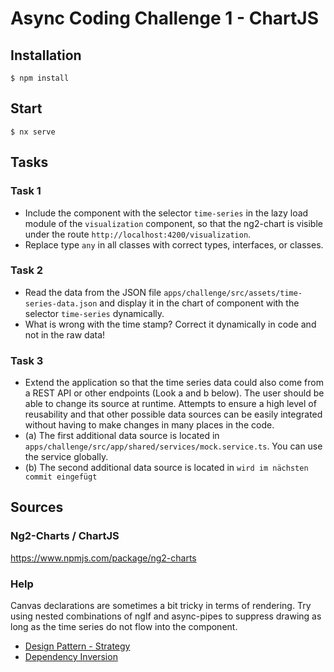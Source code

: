 # Async Coding Challenge 1 - ChartJS

## Installation

```
$ npm install
```

## Start

```
$ nx serve
```

## Tasks

### Task 1

- Include the component with the selector `time-series` in the lazy load module of the `visualization` component, so that the ng2-chart is visible under the route `http://localhost:4200/visualization`.
- Replace type `any` in all classes with correct types, interfaces, or classes.

### Task 2

- Read the data from the JSON file `apps/challenge/src/assets/time-series-data.json` and display it in the chart of component with the selector `time-series` dynamically.
- What is wrong with the time stamp? Correct it dynamically in code and not in the raw data!

### Task 3

- Extend the application so that the time series data could also come from a REST API or other endpoints (Look a and b below). The user should be able to change its source at runtime. Attempts to ensure a high level of reusability and that other possible data sources can be easily integrated without having to make changes in many places in the code.
- (a) The first additional data source is located in `apps/challenge/src/app/shared/services/mock.service.ts`. You can use the service globally.
- (b) The second additional data source is located in `wird im nächsten commit eingefügt`

## Sources

### Ng2-Charts / ChartJS
https://www.npmjs.com/package/ng2-charts

### Help

Canvas declarations are sometimes a bit tricky in terms of rendering. Try using nested combinations of ngIf and async-pipes to suppress drawing as long as the time series do not flow into the component.

- [Design Pattern - Strategy](https://refactoring.guru/design-patterns/strategy)
- [Dependency Inversion](https://blog.logrocket.com/understanding-dependency-inversion-principle-typescript/)

